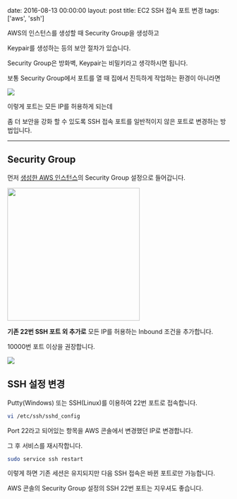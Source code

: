 date: 2016-08-13 00:00:00
layout: post
title: EC2 SSH 접속 포트 변경
tags: ['aws', 'ssh']

AWS의 인스턴스를 생성할 때 Security Group을 생성하고

Keypair를 생성하는 등의 보안 절차가 있습니다.

Security Group은 방화벽, Keypair는 비밀키라고 생각하시면 됩니다.

보통 Security Group에서 포트를 열 때 집에서 진득하게 작업하는 환경이 아니라면

![](/image/aws/anywhere.png)

이렇게 포트는 모든 IP를 허용하게 되는데

좀 더 보안을 강화 할 수 있도록 SSH 접속 포트를 일반적이지 않은 포트로 변경하는 방법입니다.

---

## Security Group

먼저 [생성한 AWS 인스턴스](/2016/05/24/aws-ec2.html)의 Security Group 설정으로 들어갑니다.

<img src='/image/aws/secgrp.png' style='width:300px' />

**기존 22번 SSH 포트 외 추가로** 모든 IP를 허용하는 Inbound 조건을 추가합니다.

10000번 포트 이상을 권장합니다.

![](/image/aws/inbound.png)

## SSH 설정 변경

Putty(Windows) 또는 SSH(Linux)를 이용하여 22번 포트로 접속합니다.

```bash
vi /etc/ssh/sshd_config
```

Port 22라고 되어있는 항목을 AWS 콘솔에서 변경했던 IP로 변경합니다.

그 후 서비스를 재시작합니다.

```bash
sudo service ssh restart
```

이렇게 하면 기존 세션은 유지되지만 다음 SSH 접속은 바뀐 포트로만 가능합니다.

AWS 콘솔의 Security Group 설정의 SSH 22번 포트는 지우셔도 좋습니다.
